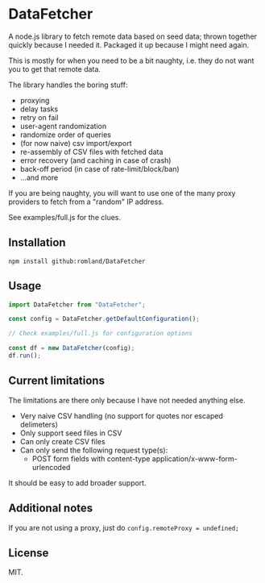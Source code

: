 # DataFetcher
A node.js library to fetch remote data based on seed data; thrown together quickly because I needed it. Packaged it up because I might need again.

This is mostly for when you need to be a bit naughty, i.e. they do not want you to get that remote data. 

The library handles the boring stuff:
- proxying
- delay tasks
- retry on fail
- user-agent randomization
- randomize order of queries
- (for now naive) csv import/export
- re-assembly of CSV files with fetched data
- error recovery (and caching in case of crash)
- back-off period (in case of rate-limit/block/ban)
- ...and more

If you are being naughty, you will want to use one of the many proxy providers to fetch from a "random" IP address.

See examples/full.js for the clues.


## Installation
```
npm install github:romland/DataFetcher
```

## Usage
```javascript
import DataFetcher from "DataFetcher";

const config = DataFetcher.getDefaultConfiguration();

// Check examples/full.js for configuration options

const df = new DataFetcher(config);
df.run();
```


## Current limitations
The limitations are there only because I have not needed anything else. 

- Very naive CSV handling (no support for quotes nor escaped delimeters)
- Only support seed files in CSV
- Can only create CSV files
- Can only send the following request type(s):
	- POST form fields with content-type application/x-www-form-urlencoded

It should be easy to add broader support.


## Additional notes
If you are not using a proxy, just do `config.remoteProxy = undefined;`


## License
MIT.
